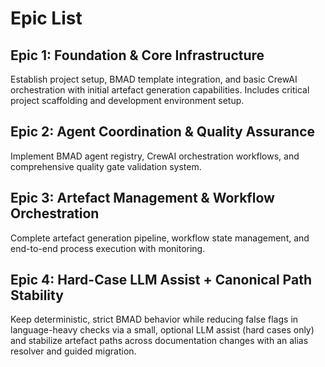 # Epic List

## Epic 1: Foundation & Core Infrastructure
Establish project setup, BMAD template integration, and basic CrewAI orchestration with initial artefact generation capabilities. Includes critical project scaffolding and development environment setup.

## Epic 2: Agent Coordination & Quality Assurance
Implement BMAD agent registry, CrewAI orchestration workflows, and comprehensive quality gate validation system.

## Epic 3: Artefact Management & Workflow Orchestration
Complete artefact generation pipeline, workflow state management, and end-to-end process execution with monitoring.

## Epic 4: Hard-Case LLM Assist + Canonical Path Stability
Keep deterministic, strict BMAD behavior while reducing false flags in language-heavy checks via a small, optional LLM assist (hard cases only) and stabilize artefact paths across documentation changes with an alias resolver and guided migration.
